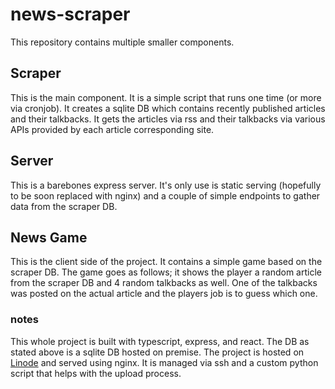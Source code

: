 # news-scraper
This repository contains multiple smaller components.

## Scraper
This is the main component. It is a simple script that runs one time (or more via cronjob).
It creates a sqlite DB which contains recently published articles and their talkbacks.
It gets the articles via rss and their talkbacks via various APIs provided by each article corresponding site.

## Server
This is a barebones express server. It's only use is static serving (hopefully to be soon replaced with nginx) and
a couple of simple endpoints to gather data from the scraper DB.

## News Game
This is the client side of the project. It contains a simple game based on the scraper DB.
The game goes as follows; it shows the player a random article from the scraper DB and 4 random talkbacks as well.
One of the talkbacks was posted on the actual article and the players job is to guess which one.

### notes
This whole project is built with typescript, express, and react. The DB as stated above is a sqlite DB hosted on premise.
The project is hosted on [Linode](https://www.linode.com/) and served using nginx.
It is managed via ssh and a custom python script that helps with the upload process.
